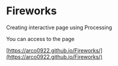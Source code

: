 # Fireworks
Creating interactive page using Processing 

You can access to the page

[https://arco0922.github.io/Fireworks/](https://arco0922.github.io/Fireworks/)

